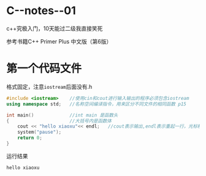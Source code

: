 # C--notes--01

c++究极入门，10天能过二级我直接笑死

参考书籍C++ Primer Plus 中文版（第6版）

# 第一个代码文件

格式固定，注意`iostream`后面没有.h

```c++
#include <iostream>    //使用cin和cout进行输入输出的程序必须包含iostream
using namespace std;   //名称空间编译指令，用来区分不同文件的相同函数 p15

int main()             //int main 是函数头
{                      //大括号内是函数体
	cout << "hello xiaoxu"<< endl;   //cout表示输出,endl表示重起一行，光标移到下一行，类似c中\n p17
    system("pause");
	return 0;
} 
```

运行结果

```c++
hello xiaoxu
```

